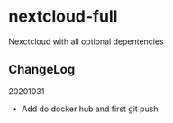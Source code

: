 # nextcloud-full
Nexctcloud with all optional depentencies

## ChangeLog
20201031
- Add do docker hub and first git push

